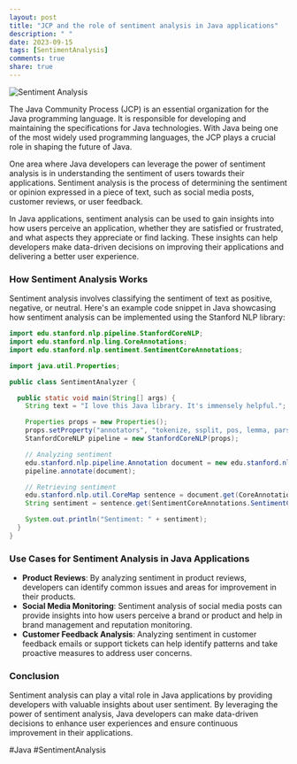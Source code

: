 ```yaml
---
layout: post
title: "JCP and the role of sentiment analysis in Java applications"
description: " "
date: 2023-09-15
tags: [SentimentAnalysis]
comments: true
share: true
---
```


![Sentiment Analysis](https://example.com/sentiment-analysis.jpeg)

The Java Community Process (JCP) is an essential organization for the Java programming language. It is responsible for developing and maintaining the specifications for Java technologies. With Java being one of the most widely used programming languages, the JCP plays a crucial role in shaping the future of Java.

One area where Java developers can leverage the power of sentiment analysis is in understanding the sentiment of users towards their applications. Sentiment analysis is the process of determining the sentiment or opinion expressed in a piece of text, such as social media posts, customer reviews, or user feedback.

In Java applications, sentiment analysis can be used to gain insights into how users perceive an application, whether they are satisfied or frustrated, and what aspects they appreciate or find lacking. These insights can help developers make data-driven decisions on improving their applications and delivering a better user experience.

### How Sentiment Analysis Works

Sentiment analysis involves classifying the sentiment of text as positive, negative, or neutral. Here's an example code snippet in Java showcasing how sentiment analysis can be implemented using the Stanford NLP library:

```java
import edu.stanford.nlp.pipeline.StanfordCoreNLP;
import edu.stanford.nlp.ling.CoreAnnotations;
import edu.stanford.nlp.sentiment.SentimentCoreAnnotations;

import java.util.Properties;

public class SentimentAnalyzer {

  public static void main(String[] args) {
    String text = "I love this Java library. It's immensely helpful.";

    Properties props = new Properties();
    props.setProperty("annotators", "tokenize, ssplit, pos, lemma, parse, sentiment");
    StanfordCoreNLP pipeline = new StanfordCoreNLP(props);

    // Analyzing sentiment
    edu.stanford.nlp.pipeline.Annotation document = new edu.stanford.nlp.pipeline.Annotation(text);
    pipeline.annotate(document);

    // Retrieving sentiment
    edu.stanford.nlp.util.CoreMap sentence = document.get(CoreAnnotations.SentencesAnnotation.class).get(0);
    String sentiment = sentence.get(SentimentCoreAnnotations.SentimentClass.class);

    System.out.println("Sentiment: " + sentiment);
  }
}
```

### Use Cases for Sentiment Analysis in Java Applications

* **Product Reviews**: By analyzing sentiment in product reviews, developers can identify common issues and areas for improvement in their products.
* **Social Media Monitoring**: Sentiment analysis of social media posts can provide insights into how users perceive a brand or product and help in brand management and reputation monitoring.
* **Customer Feedback Analysis**: Analyzing sentiment in customer feedback emails or support tickets can help identify patterns and take proactive measures to address user concerns.

### Conclusion

Sentiment analysis can play a vital role in Java applications by providing developers with valuable insights about user sentiment. By leveraging the power of sentiment analysis, Java developers can make data-driven decisions to enhance user experiences and ensure continuous improvement in their applications.

#Java #SentimentAnalysis